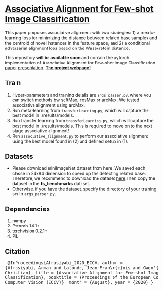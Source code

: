 #  [Associative Alignment for Few-shot Image Classification](https://lvsn.github.io/associative-alignment/) 
This paper proposes associative alignment with two strategies: 1) a metric-learning loss for minimizing the distance between related base samples and the centroid of novel instances in the feature space, and 2) a conditional adversarial alignment loss based on the Wasserstein distance.



This repository **will be available soon** and contain the pytorch implementation of Associative Alignment for Few-shot Image Classification [paper](https://arxiv.org/abs/1912.05094) [presentation](https://github.com/ArmanAfrasiyabi/associative-alignment-fs/blob/master/Associative%20Alignmentfor%20Few-Shot%20Image%20Classification.pdf). [**The project webpage!**](https://lvsn.github.io/associative-alignment/) 



 




## Train 
1. Hyper-parameters and training details are <code>args_parser.py</code>, where you can switch methods bw softMax, cosMax or arcMax. We tested associative alignment using arcMax.
2. Run meta-learning from <code>transferLearning.py</code>, which will capture the best model in ./results/models.
2. Run transfer learning from <code>transferLearning.py</code>, which will capture the best model in ./results/models. This is required to move on to the next stage associative alignment! 
3. Run <code>associative_alignment.py</code> to perform our associative alignment using the best model found in (2) and defined setup in (1).



## Datasets
- Please download miniImageNet dataset from here. We saved each classe in 84x84 dimension to speed up the detecting related base. Therefore, we recommend to download the dataset [here](https://github.com/ArmanAfrasiyabi/associative-alignment-fs/blob/master/Associative%20Alignmentfor%20Few-Shot%20Image%20Classification.pdf).Then copy the dataset in the **fs_benchmarks** dataset. 
- Otherwise, if you have the dataset, specify the directory of your training set in <code>args_parser.py</code>. 




## Dependencies
1. numpy
2. Pytorch 1.0.1+ 
3. torchvision 0.2.1+
4. PIL




## Citation
</code><pre>
@InProceedings{Afrasiyabi_2020_ECCV,
author = {Afrasiyabi, Arman and Lalonde, Jean-Fran\c{c}ois and Gagn\'{e}, Christian},
title = {Associative Alignment for Few-shot Image Classification},
booktitle = {Proceedings of the European Conference on Computer Vision (ECCV)},
month = {August},
year = {2020}
}
</code></pre>
